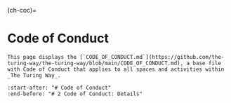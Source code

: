 (ch-coc)=
# Code of Conduct

```{note}
This page displays the [`CODE_OF_CONDUCT.md`](https://github.com/the-turing-way/the-turing-way/blob/main/CODE_OF_CONDUCT.md), a base file with Code of Conduct that applies to all spaces and activities within _The Turing Way_.
```

```{include} ../../../CODE_OF_CONDUCT.md
:start-after: "# Code of Conduct"
:end-before: "# 2 Code of Conduct: Details"
```
